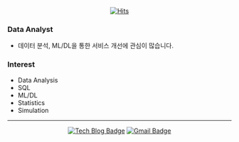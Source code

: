<div align=center>
    
[![Hits](https://hits.seeyoufarm.com/api/count/incr/badge.svg?url=https%3A%2F%2Fgithub.com%2FSeongYong-Kim&count_bg=%2379C83D&title_bg=%23555555&icon=&icon_color=%23E7E7E7&title=hits&edge_flat=false)](https://hits.seeyoufarm.com)

</div>

### Data Analyst
- 데이터 분석, ML/DL을 통한 서비스 개선에 관심이 많습니다.
### Interest
- Data Analysis
- SQL
- ML/DL
- Statistics
- Simulation
---
<div align=center>

[![Tech Blog Badge](http://img.shields.io/badge/-Tech%20blog-black?style=flat-square&logo=github&link=https://zzsza.github.io/)](https://velog.io/@tjddyd1592)
[![Gmail Badge](https://img.shields.io/badge/Gmail-d14836?style=flat-square&logo=Gmail&logoColor=white&link=mailto:tjddyd1592@korea.ac.kr)](mailto:tjddyd1592@korea.ac.kr)

</div>
